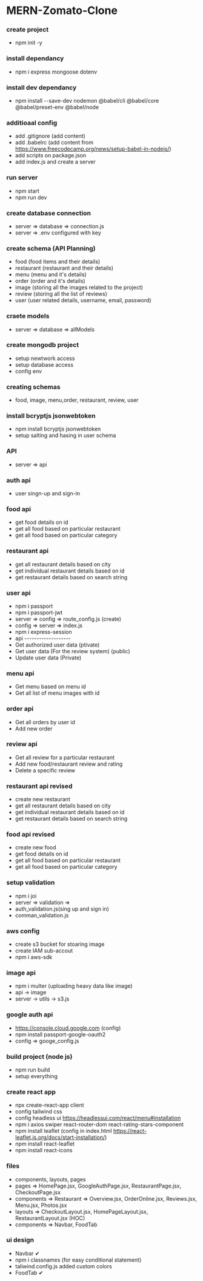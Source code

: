 # MERN-Zomato-Clone
### create project
- npm init -y
### install dependancy
- npm i express mongoose dotenv
### install dev dependancy
- npm install --save-dev nodemon @babel/cli @babel/core @babel/preset-env @babel/node
### additioaal config
- add .gitignore (add content)
- add .babelrc (add content from https://www.freecodecamp.org/news/setup-babel-in-nodejs/)
- add scripts on package.json
- add index.js and create a server
### run server
- npm start
- npm run dev
### create database connection
- server => database => connection.js
- server => .env configured with key
### create schema (API Planning)
- food (food items and their details)
- restaurant (restaurant and their details)
- menu (menu and it's details)
- order (order and it's details)
- image (storing all the images related to the project)
- review (storing all the list of reviews)
- user (user related details, username, email, password)
### craete models
- server => database => allModels
### create mongodb project
- setup newtwork access
- setup database access
- config env
### creating schemas
- food, image, menu,order, restaurant, review, user
### install bcryptjs jsonwebtoken
- npm install bcryptjs jsonwebtoken
- setup salting and hasing in user schema
### API
- server => api
### auth api
- user singn-up and sign-in
### food api
- get food details on id
- get all food based on particular restaurant
- get all food based on particular category
### restaurant api
- get all restaurant details based on city
- get individual restaurant details based on id
- get restaurant details based on search string
### user api
- npm i passport
- npm i passport-jwt
- server => config => route_config.js (create)
- config => server => index.js
- npm i express-session
- api -------------------
- Get authorized user data (ptivate)
- Get user data (For the review system) (public)
- Update user data (Private)
### menu api
- Get menu based on menu id
- Get all list of menu images with id
### order api
- Get all orders by user id
- Add new order
### review api
- Get all review for a particular restaurant
- Add new food/restaurant review and rating
- Delete a specific review
### restaurant api revised
- create new restaurant
- get all restaurant details based on city
- get individual restaurant details based on id
- get restaurant details based on search string
### food api revised
- create new food
- get food details on id
- get all food based on particular restaurant
- get all food based on particular category
### setup validation
- npm i joi
- server => validation =>
- auth_validation.js(sing up and sign in)
- comman_validation.js
### aws config
- create s3 bucket for stoaring image
- create IAM sub-accout 
- npm i aws-sdk
### image api
- npm i multer (uploading heavy data like image)
- api -> image
- server -> utils -> s3.js
### google auth api
- https://console.cloud.google.com (config)
- npm install passport-google-oauth2
- config => googe_config.js
### build project (node js)
- npm run build
- setup everything
### create react app
- npx create-react-app client
- config tailwind css
- config headless ui  https://headlessui.com/react/menu#installation
- npm i axios swiper react-router-dom react-rating-stars-component
- npm install leaflet (config in index.html https://react-leaflet.js.org/docs/start-installation/)
- npm install react-leaflet
- npm install react-icons
### files
- components, layouts, pages
- pages => HomePage.jsx, GoogleAuthPage.jsx, RestaurantPage.jsx, CheckoutPage.jsx
- components => Restaurant => Overview.jsx, OrderOnline.jsx, Reviews.jsx, Menu.jsx, Photos.jsx
- layouts => CheckoutLayout.jsx, HomePageLayout.jsx, RestaurantLayout.jsx  (HOC)
- components => Navbar, FoodTab
### ui design
- Navbar ✔
- npm i classnames (for easy conditional statement)
- taliwind.config.js added custom colors
- FoodTab ✔
